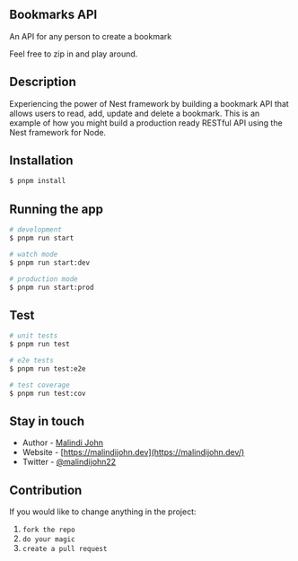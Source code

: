 ## Bookmarks API
An API for any person to create a bookmark

Feel free to zip in and play around.

## Description

Experiencing the power of Nest framework by building a bookmark API  that allows users to read, add, update and delete a bookmark.
This is an example of how you might build a production ready  RESTful API using the Nest framework for Node.

## Installation

```bash
$ pnpm install
```

## Running the app

```bash
# development
$ pnpm run start

# watch mode
$ pnpm run start:dev

# production mode
$ pnpm run start:prod
```

## Test

```bash
# unit tests
$ pnpm run test

# e2e tests
$ pnpm run test:e2e

# test coverage
$ pnpm run test:cov
```

## Stay in touch

- Author - [Malindi John](https://github.com/MalindiJohn)
- Website - [https://malindijohn.dev](https://malindijohn.dev/)
- Twitter - [@malindijohn22](https://twitter.com/malindijohn22)

## Contribution
If you would like to change anything in the project:
1. `fork the repo`
2. `do your magic`
3. `create a pull request`

